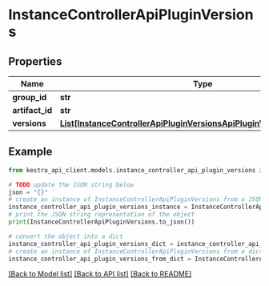 # InstanceControllerApiPluginVersions


## Properties

Name | Type | Description | Notes
------------ | ------------- | ------------- | -------------
**group_id** | **str** |  | 
**artifact_id** | **str** |  | 
**versions** | [**List[InstanceControllerApiPluginVersionsApiPluginVersionAndMetadata]**](InstanceControllerApiPluginVersionsApiPluginVersionAndMetadata.md) |  | 

## Example

```python
from kestra_api_client.models.instance_controller_api_plugin_versions import InstanceControllerApiPluginVersions

# TODO update the JSON string below
json = "{}"
# create an instance of InstanceControllerApiPluginVersions from a JSON string
instance_controller_api_plugin_versions_instance = InstanceControllerApiPluginVersions.from_json(json)
# print the JSON string representation of the object
print(InstanceControllerApiPluginVersions.to_json())

# convert the object into a dict
instance_controller_api_plugin_versions_dict = instance_controller_api_plugin_versions_instance.to_dict()
# create an instance of InstanceControllerApiPluginVersions from a dict
instance_controller_api_plugin_versions_from_dict = InstanceControllerApiPluginVersions.from_dict(instance_controller_api_plugin_versions_dict)
```
[[Back to Model list]](../README.md#documentation-for-models) [[Back to API list]](../README.md#documentation-for-api-endpoints) [[Back to README]](../README.md)


